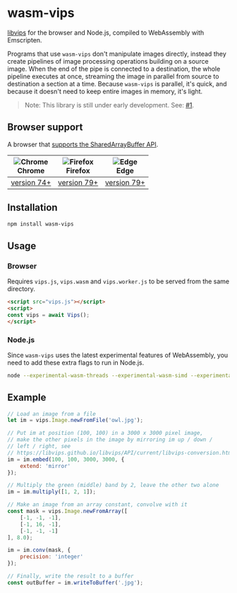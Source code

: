 # wasm-vips

[libvips](https://libvips.github.io/libvips) for the browser and Node.js,
compiled to WebAssembly with Emscripten.

Programs that use `wasm-vips` don't manipulate images directly, instead
they create pipelines of image processing operations building on a source
image. When the end of the pipe is connected to a destination, the whole
pipeline executes at once, streaming the image in parallel from source to
destination a section at a time.  Because `wasm-vips` is parallel, it's quick,
and because it doesn't need to keep entire images in memory, it's light.

> Note: This library is still under early development. See: [#1](https://github.com/kleisauke/wasm-vips/issues/1).

## Browser support

A browser that [supports the SharedArrayBuffer API](https://caniuse.com/#feat=sharedarraybuffer).

| ![Chrome](https://raw.githubusercontent.com/alrra/browser-logos/main/src/chrome/chrome_24x24.png)<br/>Chrome | ![Firefox](https://raw.githubusercontent.com/alrra/browser-logos/main/src/firefox/firefox_24x24.png)<br/>Firefox | ![Edge](https://raw.githubusercontent.com/alrra/browser-logos/main/src/edge/edge_24x24.png)<br/>Edge |
| ----------- | ----------- | ----------- | 
| [version 74+](https://www.chromestatus.com/feature/5724132452859904) | [version 79+](https://developer.mozilla.org/en-US/docs/Mozilla/Firefox/Releases/79#WebAssembly) | [version 79+](https://developer.microsoft.com/en-us/microsoft-edge/status/sharedmemoryandatomics/) |

## Installation

```bash
npm install wasm-vips
```

## Usage

### Browser

Requires `vips.js`, `vips.wasm` and `vips.worker.js` to be served from
the same directory.

```html
<script src="vips.js"></script>
<script>
const vips = await Vips();
</script>
```

### Node.js

Since `wasm-vips` uses the latest experimental features of WebAssembly,
you need to add these extra flags to run in Node.js.

```bash
node --experimental-wasm-threads --experimental-wasm-simd --experimental-wasm-bulk-memory demo.js
```

## Example

```js
// Load an image from a file
let im = vips.Image.newFromFile('owl.jpg');

// Put im at position (100, 100) in a 3000 x 3000 pixel image,
// make the other pixels in the image by mirroring im up / down /
// left / right, see
// https://libvips.github.io/libvips/API/current/libvips-conversion.html#vips-embed
im = im.embed(100, 100, 3000, 3000, {
    extend: 'mirror'
});

// Multiply the green (middle) band by 2, leave the other two alone
im = im.multiply([1, 2, 1]);

// Make an image from an array constant, convolve with it
const mask = vips.Image.newFromArray([
    [-1, -1, -1],
    [-1, 16, -1],
    [-1, -1, -1]
], 8.0);

im = im.conv(mask, {
    precision: 'integer'
});

// Finally, write the result to a buffer
const outBuffer = im.writeToBuffer('.jpg');
```
